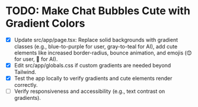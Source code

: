 # TODO: Make Chat Bubbles Cute with Gradient Colors

- [x] Update src/app/page.tsx: Replace solid backgrounds with gradient classes (e.g., blue-to-purple for user, gray-to-teal for AI), add cute elements like increased border-radius, bounce animation, and emojis (😊 for user, 🤖 for AI).
- [x] Edit src/app/globals.css if custom gradients are needed beyond Tailwind.
- [x] Test the app locally to verify gradients and cute elements render correctly.
- [ ] Verify responsiveness and accessibility (e.g., text contrast on gradients).
